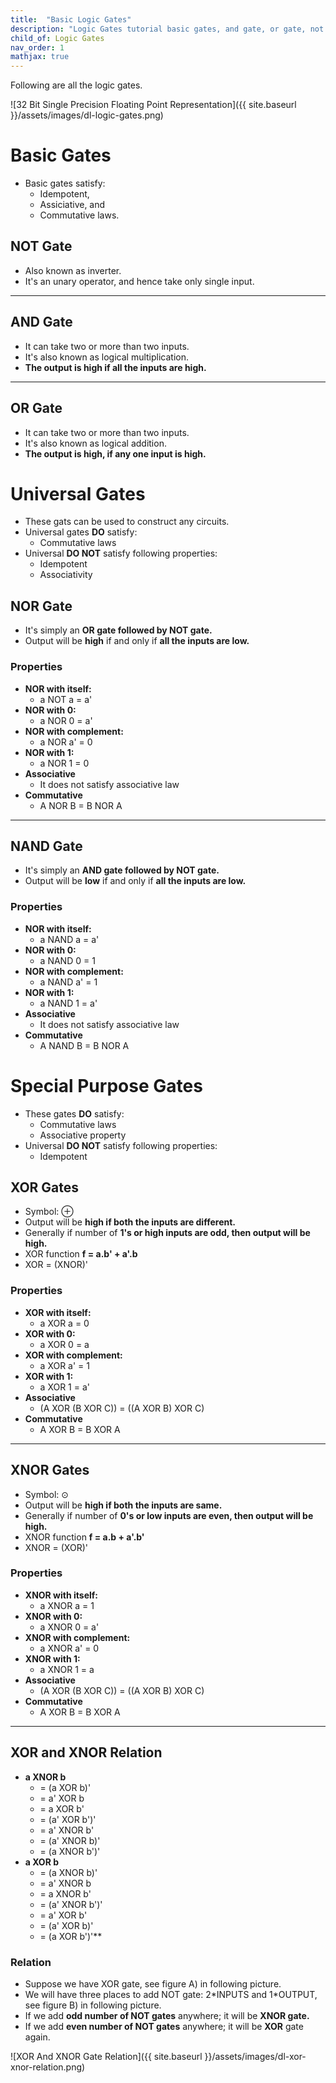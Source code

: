 ```yaml
---
title:  "Basic Logic Gates"
description: "Logic Gates tutorial basic gates, and gate, or gate, not gate, xor gate, xnor gate, nor gate, nand gate"
child_of: Logic Gates
nav_order: 1
mathjax: true
---
```


Following are all the logic gates.

![32 Bit Single Precision Floating Point Representation]({{ site.baseurl }}/assets/images/dl-logic-gates.png)

# Basic Gates

- Basic gates satisfy:
    - Idempotent,
    - Assiciative, and
    - Commutative laws.

## NOT Gate

- Also known as inverter.
- It's an unary operator, and hence take only single input.

***

## AND Gate

- It can take two or more than two inputs.
- It's also known as logical multiplication.
- **The output is high if all the inputs are high.**

***

## OR Gate

- It can take two or more than two inputs.
- It's also known as logical addition.
- **The output is high, if any one input is high.**

# Universal Gates

- These gats can be used to construct any circuits.
- Universal gates **DO** satisfy:
    - Commutative laws
- Universal **DO NOT** satisfy following properties:
    - Idempotent
    - Associativity

## NOR Gate

- It's simply an **OR gate followed by NOT gate.**
- Output will be **high** if and only if **all the inputs are low.**


### Properties

- **NOR with itself:**
    - a NOT a = a'
- **NOR with 0:**
    - a NOR 0 = a'
- **NOR with complement:**
    - a NOR a' = 0
- **NOR with 1:**
    - a NOR 1 = 0
- **Associative**
    - It does not satisfy associative law
- **Commutative**
    - A NOR B = B NOR A

***

## NAND Gate

- It's simply an **AND gate followed by NOT gate.**
- Output will be **low** if and only if **all the inputs are low.**

### Properties

- **NOR with itself:**
    - a NAND a = a'
- **NOR with 0:**
    - a NAND 0 = 1
- **NOR with complement:**
    - a NAND a' = 1
- **NOR with 1:**
    - a NAND 1 = a'
- **Associative**
    - It does not satisfy associative law
- **Commutative**
    - A NAND B = B NOR A

# Special Purpose Gates

- These gates **DO** satisfy:
    - Commutative laws
    - Associative property
- Universal **DO NOT** satisfy following properties:
    - Idempotent

## XOR Gates

- Symbol: ⊕
- Output will be **high if both the inputs are different.**
- Generally if number of **1's or high inputs are odd, then output will be high.**
- XOR function **f = a.b' + a'.b**
- XOR = (XNOR)'

### Properties

- **XOR with itself:**
    - a XOR a = 0
- **XOR with 0:**
    - a XOR 0 = a
- **XOR with complement:**
    - a XOR a' = 1
- **XOR with 1:**
    - a XOR 1 = a'
- **Associative**
    - (A XOR (B XOR C)) = ((A XOR B) XOR C)
- **Commutative**
    - A XOR B = B XOR A 
***

## XNOR Gates

- Symbol: ⊙ 
- Output will be **high if both the inputs are same.**
- Generally if number of **0's or low inputs are even, then output will be high.**
- XNOR function **f = a.b + a'.b'**
- XNOR = (XOR)'

### Properties

- **XNOR with itself:**
    - a XNOR a = 1
- **XNOR with 0:**
    - a XNOR 0 = a'
- **XNOR with complement:**
    - a XNOR a' = 0
- **XNOR with 1:**
    - a XNOR 1 = a 
- **Associative**
    - (A XOR (B XOR C)) = ((A XOR B) XOR C)
- **Commutative**
    - A XOR B = B XOR A 

***

## XOR and XNOR Relation

- **a XNOR b**
    - = (a XOR b)' 
    - = a' XOR b 
    - = a XOR b' 
    - = (a' XOR b')' 
    - = a' XNOR b' 
    - = (a' XNOR b)'
    - = (a XNOR b')'
- **a XOR b**
    - = (a XNOR b)' 
    - = a' XNOR b
    - = a XNOR b'
    - = (a' XNOR b')'
    - = a' XOR b'
    - = (a' XOR b)'
    - = (a XOR b')'**

### Relation

- Suppose we have XOR gate, see figure A) in following picture.
- We will have three places to add NOT gate: 2\*INPUTS and 1\*OUTPUT, see figure B) in following picture.
- If we add **odd number of NOT gates** anywhere; it will be **XNOR gate.**
- If we add **even number of NOT gates** anywhere; it will be **XOR** gate again.

![XOR And XNOR Gate Relation]({{ site.baseurl }}/assets/images/dl-xor-xnor-relation.png)


